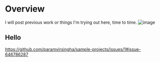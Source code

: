 # Overview 
I will post previous work or things I'm trying out here, time to time.
![image](https://user-images.githubusercontent.com/67073262/86151711-19ac3680-bacd-11ea-9b90-85dd62a143f8.png)
## Hello 
https://github.com/paramvirsingha/sample-projects/issues/1#issue-646786287
